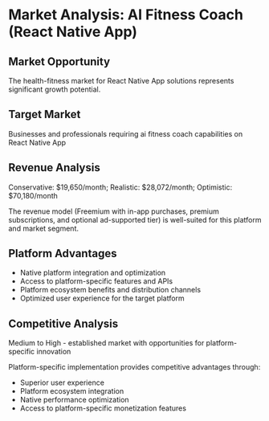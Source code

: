 # Market Analysis: AI Fitness Coach (React Native App)

## Market Opportunity
The health-fitness market for React Native App solutions represents significant growth potential.

## Target Market
Businesses and professionals requiring ai fitness coach capabilities on React Native App

## Revenue Analysis
Conservative: $19,650/month; Realistic: $28,072/month; Optimistic: $70,180/month

The revenue model (Freemium with in-app purchases, premium subscriptions, and optional ad-supported tier) is well-suited for this platform and market segment.

## Platform Advantages
- Native platform integration and optimization
- Access to platform-specific features and APIs
- Platform ecosystem benefits and distribution channels
- Optimized user experience for the target platform

## Competitive Analysis
Medium to High - established market with opportunities for platform-specific innovation

Platform-specific implementation provides competitive advantages through:
- Superior user experience
- Platform ecosystem integration
- Native performance optimization
- Access to platform-specific monetization features

